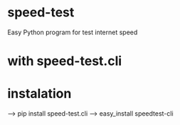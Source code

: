 # speed-test
Easy Python program for test internet speed

# with speed-test.cli

# instalation

--> pip install speed-test.cli
--> easy_install speedtest-cli

